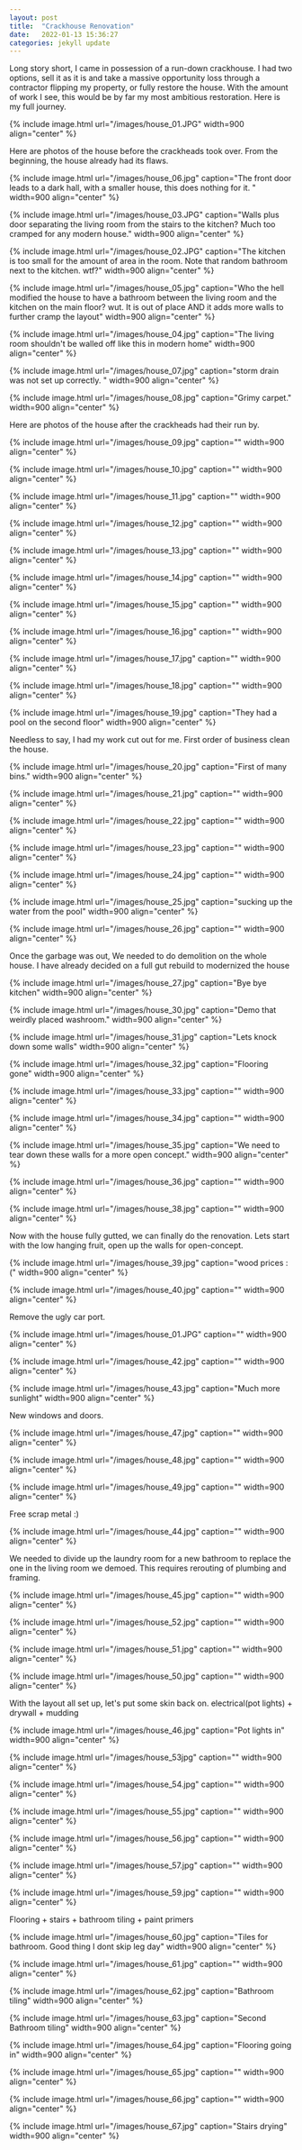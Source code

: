 ```yaml
---
layout: post
title:  "Crackhouse Renovation"
date:   2022-01-13 15:36:27
categories: jekyll update
---
```



Long story short, I came in possession of a run-down crackhouse. I had two options, sell it as it is and take a massive opportunity loss through a contractor flipping my property, or fully restore the house.
With the amount of work I see, this would be by far my most ambitious restoration. Here is my full journey. 

{% include image.html url="/images/house_01.JPG" width=900 align="center" %}


Here are photos of the house before the crackheads took over. From the beginning, the house already had its flaws.

{% include image.html url="/images/house_06.jpg" caption="The front door leads to a dark hall, with a smaller house, this does nothing for it. " width=900 align="center" %}

{% include image.html url="/images/house_03.JPG" caption="Walls plus door separating the living room from the stairs to the kitchen? Much too cramped for any modern house." width=900 align="center" %}

{% include image.html url="/images/house_02.JPG" caption="The kitchen is too small for the amount of area in the room. Note that random bathroom next to the kitchen. wtf?" width=900 align="center" %}

{% include image.html url="/images/house_05.jpg" caption="Who the hell modified the house to have a bathroom between the living room and the kitchen on the main floor? wut. It is out of place AND it adds more walls to further cramp the layout" width=900 align="center" %}

{% include image.html url="/images/house_04.jpg" caption="The living room shouldn't be walled off like this in modern home" width=900 align="center" %}

{% include image.html url="/images/house_07.jpg" caption="storm drain was not set up correctly. " width=900 align="center" %}

{% include image.html url="/images/house_08.jpg" caption="Grimy carpet." width=900 align="center" %}

Here are photos of the house after the crackheads had their run by.

{% include image.html url="/images/house_09.jpg" caption="" width=900 align="center" %}

{% include image.html url="/images/house_10.jpg" caption="" width=900 align="center" %}

{% include image.html url="/images/house_11.jpg" caption="" width=900 align="center" %}

{% include image.html url="/images/house_12.jpg" caption="" width=900 align="center" %}

{% include image.html url="/images/house_13.jpg" caption="" width=900 align="center" %}

{% include image.html url="/images/house_14.jpg" caption="" width=900 align="center" %}

{% include image.html url="/images/house_15.jpg" caption="" width=900 align="center" %}

{% include image.html url="/images/house_16.jpg" caption="" width=900 align="center" %}

{% include image.html url="/images/house_17.jpg" caption="" width=900 align="center" %}

{% include image.html url="/images/house_18.jpg" caption="" width=900 align="center" %}

{% include image.html url="/images/house_19.jpg" caption="They had a pool on the second floor" width=900 align="center" %}

Needless to say, I had my work cut out for me. First order of business clean the house.


{% include image.html url="/images/house_20.jpg" caption="First of many bins." width=900 align="center" %}

{% include image.html url="/images/house_21.jpg" caption="" width=900 align="center" %}

{% include image.html url="/images/house_22.jpg" caption="" width=900 align="center" %}

{% include image.html url="/images/house_23.jpg" caption="" width=900 align="center" %}

{% include image.html url="/images/house_24.jpg" caption="" width=900 align="center" %}

{% include image.html url="/images/house_25.jpg" caption="sucking up the water from the pool" width=900 align="center" %}

{% include image.html url="/images/house_26.jpg" caption="" width=900 align="center" %}

Once the garbage was out, We needed to do demolition on the whole house. I have already decided on a full gut rebuild to modernized the house

{% include image.html url="/images/house_27.jpg" caption="Bye bye kitchen" width=900 align="center" %}

{% include image.html url="/images/house_30.jpg" caption="Demo that weirdly placed washroom." width=900 align="center" %}

{% include image.html url="/images/house_31.jpg" caption="Lets knock down some walls" width=900 align="center" %}

{% include image.html url="/images/house_32.jpg" caption="Flooring gone" width=900 align="center" %}

{% include image.html url="/images/house_33.jpg" caption="" width=900 align="center" %}

{% include image.html url="/images/house_34.jpg" caption="" width=900 align="center" %}

{% include image.html url="/images/house_35.jpg" caption="We need to tear down these walls for a more open concept." width=900 align="center" %}

{% include image.html url="/images/house_36.jpg" caption="" width=900 align="center" %}

{% include image.html url="/images/house_38.jpg" caption="" width=900 align="center" %}

Now with the house fully gutted, we can finally do the renovation. Lets start with the low hanging fruit, open up the walls for open-concept.

{% include image.html url="/images/house_39.jpg" caption="wood prices :(" width=900 align="center" %}

{% include image.html url="/images/house_40.jpg" caption="" width=900 align="center" %}

Remove the ugly car port.

{% include image.html url="/images/house_01.JPG" caption="" width=900 align="center" %}

{% include image.html url="/images/house_42.jpg" caption="" width=900 align="center" %}

{% include image.html url="/images/house_43.jpg" caption="Much more sunlight" width=900 align="center" %}

New windows and doors.

{% include image.html url="/images/house_47.jpg" caption="" width=900 align="center" %}

{% include image.html url="/images/house_48.jpg" caption="" width=900 align="center" %}

{% include image.html url="/images/house_49.jpg" caption="" width=900 align="center" %}

Free scrap metal :)

{% include image.html url="/images/house_44.jpg" caption="" width=900 align="center" %}


We needed to divide up the laundry room for a new bathroom to replace the one in the living room we demoed. This requires rerouting of plumbing and framing.

{% include image.html url="/images/house_45.jpg" caption="" width=900 align="center" %}

{% include image.html url="/images/house_52.jpg" caption="" width=900 align="center" %}

{% include image.html url="/images/house_51.jpg" caption="" width=900 align="center" %}

{% include image.html url="/images/house_50.jpg" caption="" width=900 align="center" %}

With the layout all set up, let's put some skin back on.  electrical(pot lights) + drywall + mudding

{% include image.html url="/images/house_46.jpg" caption="Pot lights in" width=900 align="center" %}

{% include image.html url="/images/house_53jpg" caption="" width=900 align="center" %}

{% include image.html url="/images/house_54.jpg" caption="" width=900 align="center" %}

{% include image.html url="/images/house_55.jpg" caption="" width=900 align="center" %}

{% include image.html url="/images/house_56.jpg" caption="" width=900 align="center" %}

{% include image.html url="/images/house_57.jpg" caption="" width=900 align="center" %}

{% include image.html url="/images/house_59.jpg" caption="" width=900 align="center" %}

Flooring + stairs + bathroom tiling + paint primers

{% include image.html url="/images/house_60.jpg" caption="Tiles for bathroom. Good thing I dont skip leg day" width=900 align="center" %}

{% include image.html url="/images/house_61.jpg" caption="" width=900 align="center" %}

{% include image.html url="/images/house_62.jpg" caption="Bathroom tiling" width=900 align="center" %}

{% include image.html url="/images/house_63.jpg" caption="Second Bathroom tiling" width=900 align="center" %}

{% include image.html url="/images/house_64.jpg" caption="Flooring going in" width=900 align="center" %}

{% include image.html url="/images/house_65.jpg" caption="" width=900 align="center" %}

{% include image.html url="/images/house_66.jpg" caption="" width=900 align="center" %}

{% include image.html url="/images/house_67.jpg" caption="Stairs drying" width=900 align="center" %}



